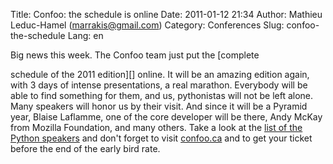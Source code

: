 Title: Confoo: the schedule is online
Date: 2011-01-12 21:34
Author: Mathieu Leduc-Hamel (marrakis@gmail.com)
Category: Conferences
Slug: confoo-the-schedule
Lang: en

<!--:en-->Big news this week. The Confoo team just put the [complete
schedule of the 2011 edition][] online. It will be an amazing edition
again, with 3 days of intense presentations, a real marathon. Everybody
will be able to find something for them, and us, pythonistas will not be
left alone. Many speakers will honor us by their visit. And since it
will be a Pyramid year, Blaise Laflamme, one of the core developer will
be there, Andy McKay from Mozilla Foundation, and many others. Take a
look at the [list of the Python speakers][] and don't forget to visit
[confoo.ca][] and to get your ticket before the end of the early bird
rate.

  [complete schedule of the 2011 edition]: http://confoo.ca/fr/2011/schedule
  [list of the Python speakers]: http://confoo.ca/en/2011/session/tag/python
  [confoo.ca]: http://confoo.ca
